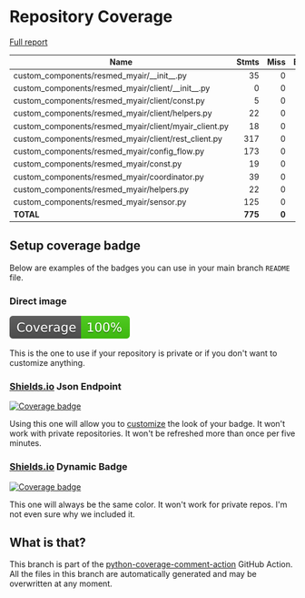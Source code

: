 # Repository Coverage

[Full report](https://htmlpreview.github.io/?https://github.com/prestomation/resmed_myair_sensors/blob/python-coverage-comment-action-data/htmlcov/index.html)

| Name                                                     |    Stmts |     Miss |   Branch |   BrPart |    Cover |   Missing |
|--------------------------------------------------------- | -------: | -------: | -------: | -------: | -------: | --------: |
| custom\_components/resmed\_myair/\_\_init\_\_.py         |       35 |        0 |        2 |        0 |     100% |           |
| custom\_components/resmed\_myair/client/\_\_init\_\_.py  |        0 |        0 |        0 |        0 |     100% |           |
| custom\_components/resmed\_myair/client/const.py         |        5 |        0 |        0 |        0 |     100% |           |
| custom\_components/resmed\_myair/client/helpers.py       |       22 |        0 |       16 |        0 |     100% |           |
| custom\_components/resmed\_myair/client/myair\_client.py |       18 |        0 |        0 |        0 |     100% |           |
| custom\_components/resmed\_myair/client/rest\_client.py  |      317 |        0 |       80 |        0 |     100% |           |
| custom\_components/resmed\_myair/config\_flow.py         |      173 |        0 |       36 |        0 |     100% |           |
| custom\_components/resmed\_myair/const.py                |       19 |        0 |        0 |        0 |     100% |           |
| custom\_components/resmed\_myair/coordinator.py          |       39 |        0 |        0 |        0 |     100% |           |
| custom\_components/resmed\_myair/helpers.py              |       22 |        0 |       16 |        0 |     100% |           |
| custom\_components/resmed\_myair/sensor.py               |      125 |        0 |       14 |        0 |     100% |           |
|                                                **TOTAL** |  **775** |    **0** |  **164** |    **0** | **100%** |           |


## Setup coverage badge

Below are examples of the badges you can use in your main branch `README` file.

### Direct image

[![Coverage badge](https://raw.githubusercontent.com/prestomation/resmed_myair_sensors/python-coverage-comment-action-data/badge.svg)](https://htmlpreview.github.io/?https://github.com/prestomation/resmed_myair_sensors/blob/python-coverage-comment-action-data/htmlcov/index.html)

This is the one to use if your repository is private or if you don't want to customize anything.

### [Shields.io](https://shields.io) Json Endpoint

[![Coverage badge](https://img.shields.io/endpoint?url=https://raw.githubusercontent.com/prestomation/resmed_myair_sensors/python-coverage-comment-action-data/endpoint.json)](https://htmlpreview.github.io/?https://github.com/prestomation/resmed_myair_sensors/blob/python-coverage-comment-action-data/htmlcov/index.html)

Using this one will allow you to [customize](https://shields.io/endpoint) the look of your badge.
It won't work with private repositories. It won't be refreshed more than once per five minutes.

### [Shields.io](https://shields.io) Dynamic Badge

[![Coverage badge](https://img.shields.io/badge/dynamic/json?color=brightgreen&label=coverage&query=%24.message&url=https%3A%2F%2Fraw.githubusercontent.com%2Fprestomation%2Fresmed_myair_sensors%2Fpython-coverage-comment-action-data%2Fendpoint.json)](https://htmlpreview.github.io/?https://github.com/prestomation/resmed_myair_sensors/blob/python-coverage-comment-action-data/htmlcov/index.html)

This one will always be the same color. It won't work for private repos. I'm not even sure why we included it.

## What is that?

This branch is part of the
[python-coverage-comment-action](https://github.com/marketplace/actions/python-coverage-comment)
GitHub Action. All the files in this branch are automatically generated and may be
overwritten at any moment.